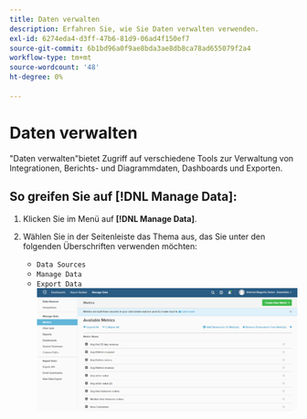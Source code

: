 ```yaml
---
title: Daten verwalten
description: Erfahren Sie, wie Sie Daten verwalten verwenden.
exl-id: 6274eda4-d3ff-47b6-81d9-06ad4f150ef7
source-git-commit: 6b1bd96a0f9ae8bda3ae8db8ca78ad655079f2a4
workflow-type: tm+mt
source-wordcount: '48'
ht-degree: 0%

---
```


# Daten verwalten

&quot;Daten verwalten&quot;bietet Zugriff auf verschiedene Tools zur Verwaltung von Integrationen, Berichts- und Diagrammdaten, Dashboards und Exporten.

## So greifen Sie auf [!DNL Manage Data]:

1. Klicken Sie im Menü auf **[!DNL Manage Data]**.

1. Wählen Sie in der Seitenleiste das Thema aus, das Sie unter den folgenden Überschriften verwenden möchten:

   * `Data Sources`
   * `Manage Data`
   * `Export Data`
   ![Daten verwalten](../../assets/magento-bi-manage-data.png)<!--{: .zoom}-->
